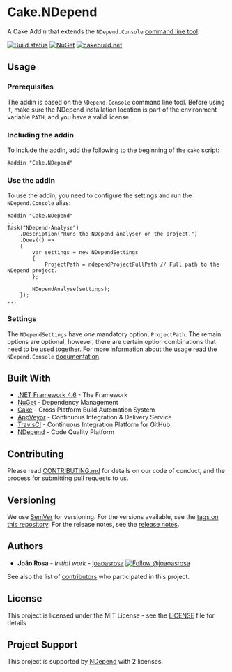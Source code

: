 # Cake.NDepend

A Cake AddIn that extends the `NDepend.Console` [command line tool](https://www.ndepend.com/docs/ndepend-console).

[![Build status](https://ci.appveyor.com/api/projects/status/666egh2grlita76w?svg=true)](https://ci.appveyor.com/project/joaoasrosa/cake-ndepend)
[![NuGet](https://img.shields.io/nuget/v/Cake.NDepend.svg)](https://www.nuget.org/packages/Cake.NDepend)
[![cakebuild.net](https://img.shields.io/badge/WWW-cakebuild.net-blue.svg)](http://cakebuild.net/)

## Usage

### Prerequisites
The addin is based on the `NDepend.Console` command line tool. Before using it, make sure the NDepend installation location is part of the environment variable `PATH`, and you have a valid license.

### Including the addin

To include the addin, add the following to the beginning of the `cake` script:
```
#addin "Cake.NDepend"
```

### Use the addin

To use the addin, you need to configure the settings and run the `NDepend.Console` alias:
```
#addin "Cake.NDepend"
...
Task("NDepend-Analyse")
    .Description("Runs the NDepend analyser on the project.")
    .Does(() => 
    {
        var settings = new NDependSettings
        {
            ProjectPath = ndependProjectFullPath // Full path to the NDepend project.
        };

        NDependAnalyse(settings);
    });
...
```

### Settings

The `NDependSettings` have *one* mandatory option, `ProjectPath`. The remain options are optional, however, there are certain option combinations that need to be used together. For more information about the usage read the `NDepend.Console` [documentation](https://www.ndepend.com/docs/ndepend-console).


## Built With

* [.NET Framework 4.6](https://www.microsoft.com/net/download) - The Framework
* [NuGet](https://www.nuget.org/) - Dependency Management
* [Cake](http://cakebuild.net/) - Cross Platform Build Automation System
* [AppVeyor](https://www.appveyor.com/) - Continuous Integration & Delivery Service
* [TravisCI](https://travis-ci.org/) - Continuous Integration Platform for GitHub
* [NDepend](https://www.ndepend.com/) - Code Quality Platform

## Contributing

Please read [CONTRIBUTING.md](https://github.com/joaoasrosa/cake-ndepend/blob/master/CONTRIBUTING.md) for details on our code of conduct, and the process for submitting pull requests to us.

## Versioning

We use [SemVer](http://semver.org/) for versioning. For the versions available, see the [tags on this repository](https://github.com/joaoasrosa/pullrequests-viewer/tags). For the release notes, see the [release notes](https://github.com/joaoasrosa/pullrequests-viewer/blob/master/ReleaseNotes.md).

## Authors

* **João Rosa** - *Initial work* - [joaoasrosa](https://github.com/joaoasrosa) [![Follow @joaoasrosa](https://img.shields.io/badge/Twitter-Follow%20%40joaoasrosa-blue.svg)](https://twitter.com/intent/follow?screen_name=joaoasrosa) 

See also the list of [contributors](https://github.com/joaoasrosa/cake-ndepend/contributors) who participated in this project.

## License

This project is licensed under the MIT License - see the [LICENSE](LICENSE) file for details

## Project Support

This project is supported by [NDepend](https://www.ndepend.com/) with 2 licenses.